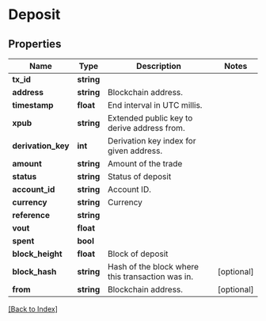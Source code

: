 # Deposit

## Properties

Name | Type | Description | Notes
------------ | ------------- | ------------- | -------------
**tx_id** | **string** |  |
**address** | **string** | Blockchain address. |
**timestamp** | **float** | End interval in UTC millis. |
**xpub** | **string** | Extended public key to derive address from. |
**derivation_key** | **int** | Derivation key index for given address. |
**amount** | **string** | Amount of the trade |
**status** | **string** | Status of deposit |
**account_id** | **string** | Account ID. |
**currency** | **string** | Currency |
**reference** | **string** |  |
**vout** | **float** |  |
**spent** | **bool** |  |
**block_height** | **float** | Block of deposit |
**block_hash** | **string** | Hash of the block where this transaction was in. | [optional]
**from** | **string** | Blockchain address. | [optional]

[[Back to Index]](../index.md)
